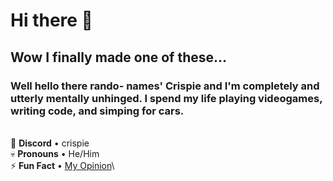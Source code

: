 # Hi there 👋
## Wow I finally made one of these...

### Well hello there rando- names' Crispie and I'm completely and utterly mentally unhinged. I spend my life playing videogames, writing code, and simping for cars. 
\
📨 **Discord** • crispie\
💀 **Pronouns** • He/Him\
⚡ **Fun Fact** • [My Opinion](https://www.youtube.com/watch?v=Vbw9vbZYHq0)\

<!--
**CrispieFB/CrispieFB** is a ✨ _special_ ✨ repository because its `README.md` (this file) appears on your GitHub profile.

Here are some ideas to get you started:

- 🔭 I’m currently working on ...
- 🌱 I’m currently learning ...
- 👯 I’m looking to collaborate on ...
- 🤔 I’m looking for help with ...
- 💬 Ask me about ...
- 📫 How to reach me: ...
- 😄 Pronouns: ...
- ⚡ Fun fact: ...
-->
